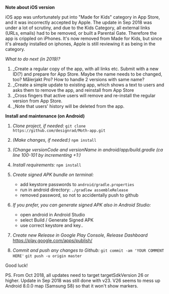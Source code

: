**Note about iOS version**

iOS app was unfortunately put into "Made for Kids" category in App Store, and it was incorrectly accepted by Apple. The update in Sep 2018 was under a lot of scrutiny, and due to the Kids Category, all external links (URLs, emails) had to be removed, or built a Parental Gate. Therefore the app is crippled on iPhones. It's now removed from Made for Kids, but since it's already installed on iphones, Apple is still reviewing it as being in the category.

*What to do next (in 2019)?*
1. _Create a regular copy of the app, with all links etc. Submit with a new ID(?) and prepare for App Store. Maybe the name needs to be changed, too? Målerjakt Pro? How to handle 2 versions with same name?
2. _Create a simple update to existing app, which shows a text to users and asks them to remove the app, and reinstall from App Store
3. _Cross fingers that active users will remove and re-install the regular version from App Store.
4. _Note that users' history will be deleted from the app.

**Install and maintenance (on Android)**

1. _Clone project, if needed:_ 
    `git clone https://github.com/designrad/Moth-app.git`

2. _(Make changes, if needed:)_
    `npm install`
    
3. _(Change versionCode and versionName in android/app/build.gradle (ca line 100-101 by incrementing +1:)_
        
4. _Install requirements:_
    `npm install`
    
5. _Create signed APK bundle on terminal:_
    - add keystore passwords to `android/gradle.properties`
    - run in android directory: `./gradlew assembleRelease`
    - removed password, so not to accidentally push to github
    
6. _If you prefer, you can generate signed APK also in Android Studio:_
    - open android in Android Studio
    - select Build / Generate Signed APK
    - use correct keystore and key..

7. _Create new Release in Google Play Console, Release Dashboard_
    https://play.google.com/apps/publish/
    
8. _Commit and push any changes to Github:_
    `git commit -am 'YOUR COMMENT HERE'`
    `git push -u origin master`
    
Good luck!

PS. From Oct 2018, all updates need to target targetSdkVersion 26 or higher. Update in Sep 2018 was still done with v23. V26 seems to mess up Android 8.0.0 map (Samsung S8) so that it won't show markers.
